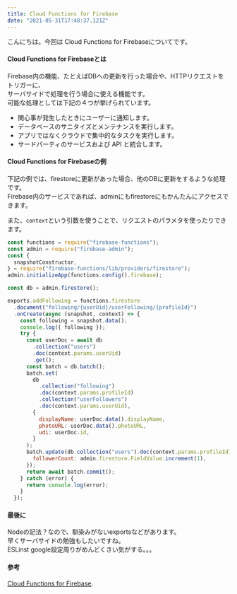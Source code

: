 ```yaml
---
title: Cloud Functions for Firebase
date: "2021-05-31T17:48:37.121Z"
---
```


こんにちは。今回は Cloud Functions for Firebaseについてです。  

#### Cloud Functions for Firebaseとは
Firebase内の機能、たとえばDBへの更新を行った場合や、HTTPリクエストをトリガーに、  
サーバサイドで処理を行う場合に使える機能です。  
可能な処理としては下記の４つが挙げられています。 

- 関心事が発生したときにユーザーに通知します。
- データベースのサニタイズとメンテナンスを実行します。
- アプリではなくクラウドで集中的なタスクを実行します。
- サードパーティのサービスおよび API と統合します。

#### Cloud Functions for Firebaseの例
下記の例では、firestoreに更新があった場合、他のDBに更新をするような処理です。  
Firebase内のサービスであれば、adminにもfirestoreにもかんたんにアクセスできます。  

また、`context`という引数を使うことで、リクエストのパラメタを使ったりできます。  

```js
const functions = require("firebase-functions");
const admin = require("firebase-admin");
const {
  snapshotConstructor,
} = require("firebase-functions/lib/providers/firestore");
admin.initializeApp(functions.config().firebase);

const db = admin.firestore();

exports.addFollowing = functions.firestore
  .document("following/{userUid}/userFollowing/{profileId}")
  .onCreate(async (snapshot, context) => {
    const following = snapshot.data();
    console.log({ following });
    try {
      const userDoc = await db
        .collection("users")
        .doc(context.params.userUid)
        .get();
      const batch = db.batch();
      batch.set(
        db
          .collection("following")
          .doc(context.params.profileId)
          .collection("userFollowers")
          .doc(context.params.userUid),
        {
          displayName: userDoc.data().displayName,
          photoURL: userDoc.data().photoURL,
          udi: userDoc.id,
        }
      );
      batch.update(db.collection("users").doc(context.params.profileId), {
        followerCount: admin.firestore.FieldValue.increment(1),
      });
      return await batch.commit();
    } catch (error) {
      return console.log(error);
    }
  });
```

#### 最後に
Nodeの記法？なので、馴染みがないexportsなどがあります。  
早くサーバサイドの勉強もしたいですね。  
ESLinst google設定周りがめんどくさい気がする。。。

#### 参考
[Cloud Functions for Firebase](https://firebase.google.com/docs/functions?hl=ja).